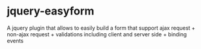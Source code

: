 # jquery-easyform
A jquery plugin that allows to easily build a form that support ajax request + non-ajax request + validations including client and server side + binding events
